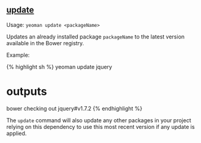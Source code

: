 

## <a href="#update" name="update">update</a>

Usage: `yeoman update <packageName>`

Updates an already installed package `packageName` to the latest version available in the Bower registry.

Example:

{% highlight sh %}
yeoman update jquery

# outputs
bower checking out jquery#v1.7.2
{% endhighlight %}

The `update` command will also update any other packages in your project relying on this dependency to use this most recent version if any update is applied.
